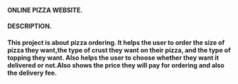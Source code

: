 #### ONLINE PIZZA WEBSITE.
#### DESCRIPTION.
#### This project is about pizza ordering. It helps the user to order the size of pizza they want,the type of crust they want on their pizza, and the type of topping they want. Also helps the user to choose whether they want it delivered or not.Also shows the price they will pay for ordering and also the delivery fee.
